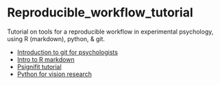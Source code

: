 # Reproducible_workflow_tutorial

Tutorial on tools for a reproducible workflow in experimental psychology, using R (markdown), python, & git.

- [Introduction to git for psychologists](gitforpsy)
- [Intro to R markdown](rmarkdown_intro)
- [Psignifit tutorial](Psignifit_tutorial)
- [Python for vision research](python_for_visres)
